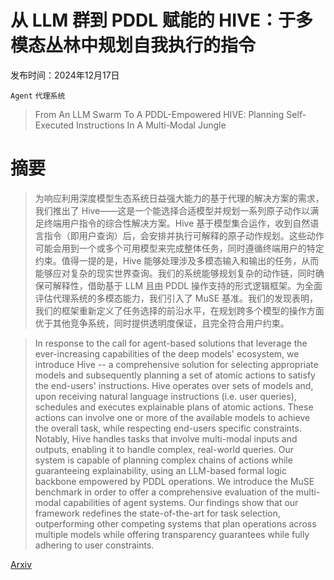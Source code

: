 # 从 LLM 群到 PDDL 赋能的 HIVE：于多模态丛林中规划自我执行的指令

发布时间：2024年12月17日

`Agent` `代理系统`

> From An LLM Swarm To A PDDL-Empowered HIVE: Planning Self-Executed Instructions In A Multi-Modal Jungle

# 摘要

> 为响应利用深度模型生态系统日益强大能力的基于代理的解决方案的需求，我们推出了 Hive——这是一个能选择合适模型并规划一系列原子动作以满足终端用户指令的综合性解决方案。Hive 基于模型集合运作，收到自然语言指令（即用户查询）后，会安排并执行可解释的原子动作规划。这些动作可能会用到一个或多个可用模型来完成整体任务，同时遵循终端用户的特定约束。值得一提的是，Hive 能够处理涉及多模态输入和输出的任务，从而能够应对复杂的现实世界查询。我们的系统能够规划复杂的动作链，同时确保可解释性，借助基于 LLM 且由 PDDL 操作支持的形式逻辑框架。为全面评估代理系统的多模态能力，我们引入了 MuSE 基准。我们的发现表明，我们的框架重新定义了任务选择的前沿水平，在规划跨多个模型的操作方面优于其他竞争系统，同时提供透明度保证，且完全符合用户约束。

> In response to the call for agent-based solutions that leverage the ever-increasing capabilities of the deep models' ecosystem, we introduce Hive -- a comprehensive solution for selecting appropriate models and subsequently planning a set of atomic actions to satisfy the end-users' instructions. Hive operates over sets of models and, upon receiving natural language instructions (i.e. user queries), schedules and executes explainable plans of atomic actions. These actions can involve one or more of the available models to achieve the overall task, while respecting end-users specific constraints. Notably, Hive handles tasks that involve multi-modal inputs and outputs, enabling it to handle complex, real-world queries. Our system is capable of planning complex chains of actions while guaranteeing explainability, using an LLM-based formal logic backbone empowered by PDDL operations. We introduce the MuSE benchmark in order to offer a comprehensive evaluation of the multi-modal capabilities of agent systems. Our findings show that our framework redefines the state-of-the-art for task selection, outperforming other competing systems that plan operations across multiple models while offering transparency guarantees while fully adhering to user constraints.

[Arxiv](https://arxiv.org/abs/2412.12839)